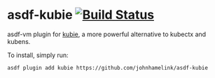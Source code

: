 # asdf-kubie [![Build Status](https://travis-ci.com/johnhamelink/asdf-kubie.svg?branch=master)](https://travis-ci.com/johnhamelink/asdf-kubie)
asdf-vm plugin for [kubie][1], a more powerful alternative to kubectx and kubens.

To install, simply run:

```sh
asdf plugin add kubie https://github.com/johnhamelink/asdf-kubie
```

[1]: https://github.com/sbstp/kubie

